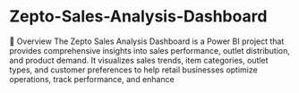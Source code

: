 # Zepto-Sales-Analysis-Dashboard
📖 Overview   The Zepto Sales Analysis Dashboard is a Power BI project that provides comprehensive insights into sales performance, outlet distribution, and product demand.   It visualizes sales trends, item categories, outlet types, and customer preferences to help retail businesses optimize operations, track performance, and enhance   
